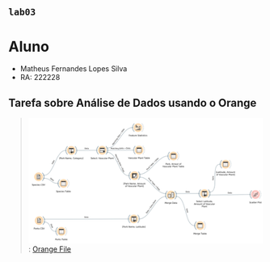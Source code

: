 ## `lab03`

# Aluno
* Matheus Fernandes Lopes Silva
* RA: 222228

## Tarefa sobre Análise de Dados usando o Orange

> ![Captura Orange](./images/captura-orange.png):
> [Orange File](./orange/lab222228.ows)
